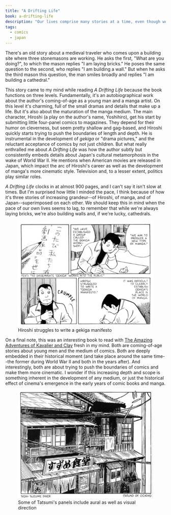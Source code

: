 ```yaml
---
title: "A Drifting Life"
book: a-drifting-life
description: "Our lives comprise many stories at a time, even though we can't always see them all."
tags:
  - comics
  - japan
---
```


There's an old story about a medieval traveler who comes upon a building site where three stonemasons are working. He asks the first, "What are you doing?", to which the mason replies "I am laying bricks." He poses the same question to the second, who replies "I am building a wall." But when he asks the third mason this question, the man smiles broadly and replies "I am building a cathedral."

This story came to my mind while reading *A Drifting Life* because the book functions on three levels. Fundamentally, it's an autobiographical work about the author's coming-of-age as a young man and a manga artist. On this level it's charming, full of the small dramas and details that make up a life. But it's also about the maturation of the manga medium. The main character, Hiroshi (a play on the author's name, Yoshihiro), get his start by submitting little four-panel comics to magazines. They depend for their humor on cleverness, but seem pretty shallow and gag-based, and Hiroshi quickly starts trying to push the boundaries of length and depth. He is instrumental in the development of <i lang="jp">gekiga</i> or "drama pictures," and the reluctant acceptance of comics by not just children. But what really enthralled me about <cite>A Drifting Life</cite> was how the author subtly but consistently embeds details about Japan's cultural metamorphosis in the wake of World War II. He mentions when American movies are released in Japan, which impact the arc of Hiroshi's career as well as the development of manga's more cinematic style. Television and, to a lesser extent, politics play similar roles.

*A Drifting Life* clocks in at almost 900 pages, and I can't say it isn't slow at times. But I'm surprised how little I minded the pace, I think because of how it's three stories of increasing grandeur--of Hiroshi, of manga, and of Japan--superimposed on each other. We should keep this in mind when the pace of our own lives seems to lag, to remember that while we're always laying bricks, we're also building walls and, if we're lucky, cathedrals.

<figure>
  <img src="/img/gekiga.jpg"><figcaption>Hiroshi struggles to write a gekiga manifesto</figcaption>
</figure>

On a final note, this was an interesting book to read with [The Amazing Adventures of Kavalier and Clay](/read/the-amazing-adventures-of-kavalier-clay) fresh in my mind. Both are coming-of-age stories about young men and the medium of comics. Both are deeply embedded in their historical moment (and take place around the same time--the former during World War II and both in the years after). And interestingly, both are about trying to push the boundaries of comics and make them more cinematic. I wonder if this increasing depth and scope is something inherent in the development of any medium, or just the historical effect of cinema's emergence in the early years of comic books and manga.

<figure>
  <img src="/img/soundofcicadas.jpg">
<figcaption>Some of Tatsumi's panels include aural as well as visual direction</figcaption>
</figure>
